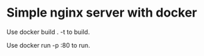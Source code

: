 # Simple nginx server with docker

Use docker build . -t <tag> to build.

Use docker run -p <preferred port>:80 <tag> to run.

